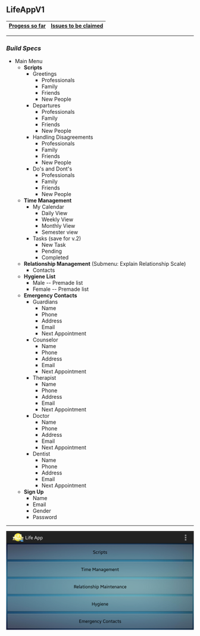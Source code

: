 ## LifeAppV1

[Progess so far](https://github.com/LifeApp/LifeAppV1/milestones) | [Issues to be claimed](https://github.com/LifeApp/LifeAppV1/issues?q=is%3Aopen+is%3Aissue+label%3A%22help+wanted%22+no%3Aassignee)
--- | --- 


---

### *Build Specs*
* Main Menu
  * **Scripts**
    * Greetings
      * Professionals
      * Family
      * Friends
      * New People
    * Departures
      * Professionals
      * Family
      * Friends
      * New People     
    * Handling Disagreements
      * Professionals
      * Family
      * Friends
      * New People
    * Do's and Dont's
      * Professionals
      * Family
      * Friends
      * New People  
  * **Time Management**
    * My Calendar
      * Daily View
      * Weekly View
      * Monthly View
      * Semester view
    * Tasks (save for v.2)
      * New Task
      * Pending
      * Completed
  * **Relationship Management** (Submenu: Explain Relationship Scale)
    * Contacts
  * **Hygiene List**
    * Male -- Premade list
    * Female -- Premade list
  * **Emergency Contacts**
    * Guardians
      * Name
      * Phone
      * Address
      * Email
      * Next Appointment
    * Counselor
      * Name
      * Phone
      * Address
      * Email
      * Next Appointment
    * Therapist
      * Name
      * Phone
      * Address
      * Email
      * Next Appointment
    * Doctor
      * Name
      * Phone
      * Address
      * Email
      * Next Appointment
    * Dentist
      * Name
      * Phone
      * Address
      * Email
      * Next Appointment
  * **Sign Up**
      * Name
      * Email
      * Gender
      * Password
 
---
![Landscape](https://github.com/LifeApp/LifeAppV1/blob/master/Development%20Screenshots/LandscapeMain2.png)

